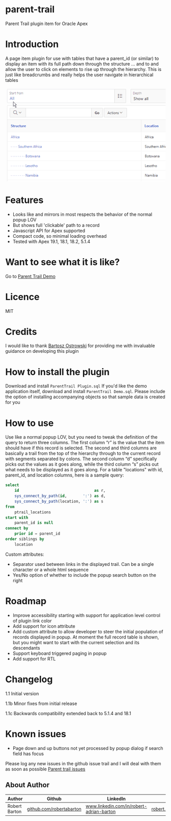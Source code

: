 # parent-trail
Parent Trail plugin item for Oracle Apex

# Introduction
A page item plugin for use with tables that have a parent_id (or similar) to display an item with its full path 
down through the structure ... and to and allow the user to click on elements to rise up through the hierarchy. 
This is just like breadcrumbs and really helps the user navigate in hierarchical tables

![](ParentTrail_Preview.gif)

# Features
- Looks like and mirrors in most respects the behavior of the normal popup LOV
- But shows full 'clickable' path to a record
- Javascript API for Apex supported
- Compact code, so minimal loading overhead
- Tested with Apex 19.1, 18.1, 18.2, 5.1.4

# Want to see what it is like?
Go to [Parent Trail Demo](https://apex.oracle.com/pls/apex/f?p=69472)

# Licence
MIT

# Credits
I would like to thank [Bartosz Ostrowski](https://github.com/bostrowski) for providing me with invaluable guidance on developing this plugin 

# How to install the plugin
Download and install `ParentTrail Plugin.sql`
If you'd like the demo application itself, download and install `ParentTrail Demo.sql`. Please include the option of 
installing accompanying objects so that sample data is created for you

# How to use
Use like a normal popup LOV, but you need to tweak the definition of the query to return three columns. The first 
column “r” is the value that the item should have if this record is selected. The second and third columns are basically
a trail from the top of the hierarchy through to the current record with segments separated by colons. The second column “d” 
specifically picks out the values as it goes along, while the third column “s” picks out what needs to be displayed as it
goes along. For a table "locations" with id, parent_id, and location columns, here is a sample query:
```sql
select
    id                                 as r,
    sys_connect_by_path(id,       ':') as d,
    sys_connect_by_path(location, ':') as s
from 
    ptrail_locations
start with 
    parent_id is null
connect by 
    prior id = parent_id
order siblings by 
    location
```
Custom attributes:
- Separator used between links in the displayed trail. Can be a single character or a whole html sequence
- Yes/No option of whether to include the popup search button on the right

# Roadmap
- Improve accessibility starting with support for application level control of plugin link color
- Add support for icon attribute
- Add custom attribute to allow developer to steer the initial population of records displayed in popup. At moment the full record table is shown, but you might want to start with the current selection and its descendants
- Support keyboard triggered paging in popup
- Add support for RTL

# Changelog
1.1 Initial version

1.1b Minor fixes from initial release

1.1c Backwards compatibility extended back to 5.1.4 and 18.1

# Known issues
- Page down and up buttons not yet processed by popup dialog if search field has focus

Please log any new issues in the github issue trail and I will deal with them as soon as possible
[Parent trail issues](https://github.com/robertabarton/parent-trail/issues)

## About Author
Author | Github | LinkedIn | E-mail
-------|--------|---------|-------
Robert Barton | [github.com/robertabarton](//github.com/robertabarton) | www.linkedin.com/in/robert-adrian-barton | robert.barton@gitm.biz



